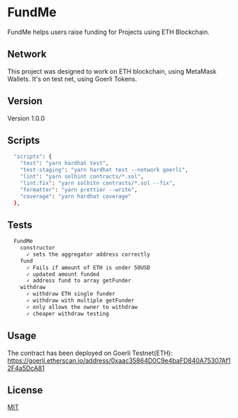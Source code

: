 # FundMe

FundMe helps users raise funding for Projects using ETH Blockchain.


## Network
This project was designed to work on ETH blockchain, using MetaMask Wallets.
It's on test net, using Goerli Tokens.

## Version
Version 1.0.0

## Scripts

```bash
  "scripts": {
    "test": "yarn hardhat test",
    "test-staging": "yarn hardhat test --network goerli",
    "lint": "yarn solhint contracts/*.sol",
    "lint:fix": "yarn solhitn contracts/*.sol --fix",
    "formatter": "yarn prettier --write",
    "coverage": "yarn hardhat coverage"
  },
```

## Tests
```bash
  FundMe
    constructor
      ✓ sets the aggregator address correctly
    fund
      ✓ Fails if amount of ETH is under 50USD
      ✓ updated amount funded
      ✓ address fund to array getFunder
    withdraw
      ✓ withdraw ETH single funder
      ✓ withdraw with multiple getFunder
      ✓ only allows the owner to withdraw
      ✓ cheaper withdraw testing
```

## Usage

The contract has been deployed on Goerli Testnet(ETH): https://goerli.etherscan.io/address/0xaac35864D0C9e4baFD840A75307Af12F4a5DcA81

## License
[MIT](https://choosealicense.com/licenses/mit/)
